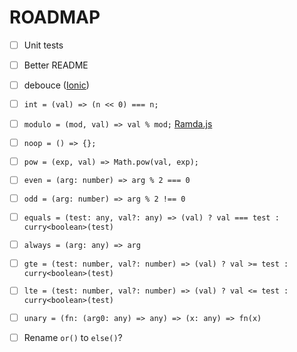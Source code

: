 # ROADMAP

- [ ] Unit tests

- [ ] Better README

- [ ] debouce ([Ionic](https://github.com/ionic-team/ionic-docs/blob/master/src/utils.ts#L17))

- [ ] `int = (val) => (n << 0) === n;`

- [ ] `modulo = (mod, val) => val % mod;` [Ramda.js](https://ramdajs.com/docs/#modulo)

- [ ] `noop = () => {};`

- [ ] `pow = (exp, val) => Math.pow(val, exp);`

- [ ] `even = (arg: number) => arg % 2 === 0`

- [ ] `odd = (arg: number) => arg % 2 !== 0`

- [ ] `equals = (test: any, val?: any) => (val) ? val === test : curry<boolean>(test)`

- [ ] `always = (arg: any) => arg`

- [ ] `gte = (test: number, val?: number) => (val) ? val >= test : curry<boolean>(test)`

- [ ] `lte = (test: number, val?: number) => (val) ? val <= test : curry<boolean>(test)`

- [ ] `unary = (fn: (arg0: any) => any) => (x: any) => fn(x)`

- [ ] Rename `or()` to `else()`?
